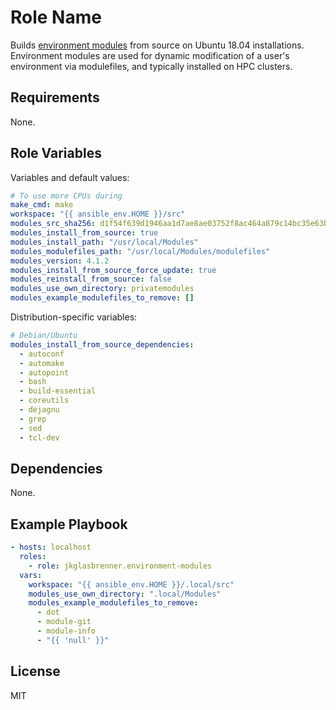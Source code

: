 # Role Name

Builds [environment modules](http://modules.sourceforge.net/) from source  on Ubuntu 18.04 installations.
Environment modules are used for dynamic modification of a user's environment via modulefiles, and typically installed on HPC clusters.

## Requirements

None.

## Role Variables

Variables and default values:

```yaml
# To use more CPUs during 
make_cmd: make
workspace: "{{ ansible_env.HOME }}/src"
modules_src_sha256: d1f54f639d1946aa1d7ae8ae03752f8ac464a879c14bc35e63b6a87b8a0b7522
modules_install_from_source: true
modules_install_path: "/usr/local/Modules"
modules_modulefiles_path: "/usr/local/Modules/modulefiles"
modules_version: 4.1.2
modules_install_from_source_force_update: true
modules_reinstall_from_source: false
modules_use_own_directory: privatemodules
modules_example_modulefiles_to_remove: []
```

Distribution-specific variables:

```yaml
# Debian/Ubuntu
modules_install_from_source_dependencies:
  - autoconf
  - automake
  - autopoint
  - bash
  - build-essential
  - coreutils
  - dejagnu
  - grep
  - sed
  - tcl-dev
```

## Dependencies

None.

## Example Playbook

```yaml
- hosts: localhost
  roles:
    - role: jkglasbrenner.environment-modules
  vars:
    workspace: "{{ ansible_env.HOME }}/.local/src"
    modules_use_own_directory: ".local/Modules"
    modules_example_modulefiles_to_remove:
      - dot
      - module-git
      - module-info
      - "{{ 'null' }}"
```


## License

MIT
